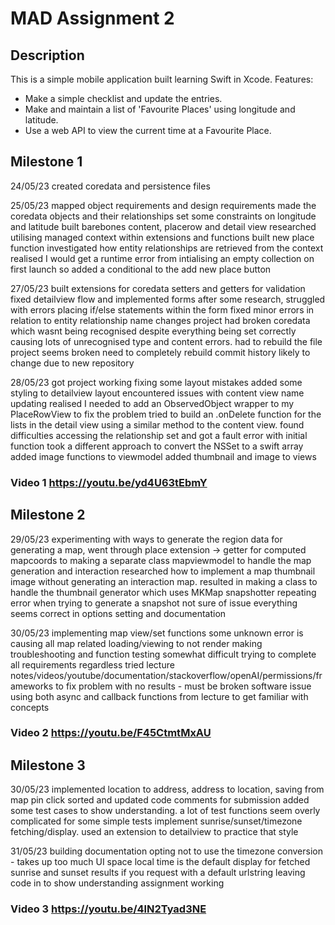 
# MAD Assignment 2


## Description

This is a simple mobile application built learning Swift in Xcode.
Features:
- Make a simple checklist and update the entries.
- Make and maintain a list of 'Favourite Places' using longitude and latitude.
- Use a web API to view the current time at a Favourite Place.


## Milestone 1

24/05/23 
created coredata and persistence files

25/05/23 
mapped object requirements and design requirements
made the coredata objects and their relationships set some constraints on longitude and latitude
built barebones content, placerow and detail view 
researched utilising managed context within extensions and functions
built new place function
investigated how entity relationships are retrieved from the context
realised I would get a runtime error from intialising an empty collection on first launch so added a conditional to the add new place button

27/05/23
built extensions for coredata setters and getters for validation
fixed detailview flow and implemented forms after some research, struggled with errors placing if/else statements within the form
fixed minor errors in relation to entity relationship name changes
project had broken coredata which wasnt being recognised despite everything being set correctly causing lots of unrecognised type and content errors. had to rebuild the file
project seems broken need to completely rebuild commit history likely to change due to new repository

28/05/23
got project working fixing some layout mistakes
added some styling to detailview layout
encountered issues with content view name updating realised I needed to add an ObservedObject wrapper to my PlaceRowView to fix the problem
tried to build an .onDelete function for the lists in the detail view using a similar method to the content view.
found difficulties accessing the relationship set and got a fault error with initial function took a different approach to convert the NSSet to a swift array
added image functions to viewmodel
added thumbnail and image to views

### Video 1 https://youtu.be/yd4U63tEbmY

## Milestone 2

29/05/23
experimenting with ways to generate the region data for generating a map, went through place extension -> getter
for computed mapcoords to making a separate class mapviewmodel to handle the map generation and interaction
researched how to implement a map thumbnail image without generating an interaction map. resulted in making a class
to handle the thumbnail generator which uses MKMap snapshotter
repeating error when trying to generate a snapshot not sure of issue everything seems correct in options setting
and documentation

30/05/23
implementing map view/set functions
some unknown error is causing all map related loading/viewing to not render making troubleshooting and function testing 
somewhat difficult trying to complete all requirements regardless
tried lecture notes/videos/youtube/documentation/stackoverflow/openAI/permissions/frameworks to fix problem with no results - must be broken software issue
using both async and callback functions from lecture to  get familiar with concepts

### Video 2 https://youtu.be/F45CtmtMxAU

## Milestone 3

30/05/23
implemented location to address, address to location, saving from map pin click
sorted and updated code comments for submission
added some test cases to show understanding. a lot of test functions seem overly complicated for some simple tests
implement sunrise/sunset/timezone fetching/display. used an extension to detailview to practice that style

31/05/23
building documentation
opting not to use the timezone conversion - takes up too much UI space local time is the default display
for fetched sunrise and sunset results if you request with a default urlstring
leaving code in to show understanding
assignment working

### Video 3 https://youtu.be/4lN2Tyad3NE
